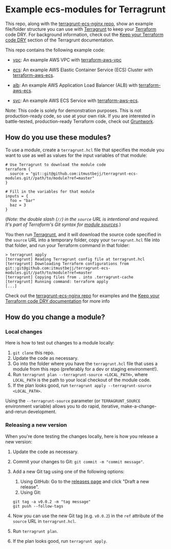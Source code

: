 # Example ecs-modules for Terragrunt

This repo, along with the [terragrunt-ecs-nginx repo](https://github.com/itmustbejj/terragrunt-ecs-modules),
show an example file/folder structure you can use with [Terragrunt](https://github.com/gruntwork-io/terragrunt)
to keep your [Terraform](https://www.terraform.io) code DRY. For background information, check out the
[Keep your Terraform code DRY](https://github.com/gruntwork-io/terragrunt#keep-your-terraform-code-dry) section
of the Terragrunt documentation.

This repo contains the following example code:

* [vpc](/vpc): An example AWS VPC with [terraform-aws-vpc](https://github.com/terraform-aws-modules/terraform-aws-vpc)

* [ecs](/ecs): An example AWS Elastic Container Service (ECS)  Cluster with [terraform-aws-ecs](https://github.com/itmustbejj/terraform-aws-ecs/tree/master/modules).

* [alb](/alb): An example AWS Application Load Balancer (ALB) with [terraform-aws-ecs](https://github.com/itmustbejj/terraform-aws-ecs/tree/master/modules).

* [svc](/svc): An example AWS ECS Service with [terraform-aws-ecs](https://github.com/itmustbejj/terraform-aws-ecs/tree/master/modules).

Note: This code is solely for demonstration purposes. This is not production-ready code, so use at your own risk. If
you are interested in battle-tested, production-ready Terraform code, check out [Gruntwork](http://www.gruntwork.io/).

## How do you use these modules?

To use a module, create a  `terragrunt.hcl` file that specifies the module you want to use as well as values for the
input variables of that module:

```hcl
# Use Terragrunt to download the module code
terraform {
  source = "git::git@github.com:itmustbejj/terragrunt-ecs-modules.git//path/to/module?ref=master"
}

# Fill in the variables for that module
inputs = {
  foo = "bar"
  baz = 3
}
```

(*Note: the double slash (`//`) in the `source` URL is intentional and required. It's part of Terraform's Git syntax 
for [module sources](https://www.terraform.io/docs/modules/sources.html).*)

You then run [Terragrunt](https://github.com/gruntwork-io/terragrunt), and it will download the source code specified 
in the `source` URL into a temporary folder, copy your `terragrunt.hcl` file into that folder, and run your Terraform 
command in that folder: 

```
> terragrunt apply
[terragrunt] Reading Terragrunt config file at terragrunt.hcl
[terragrunt] Downloading Terraform configurations from git::git@github.com:itmustbejj/terragrunt-ecs-modules.git//path/to/module?ref=master
[terragrunt] Copying files from . into .terragrunt-cache
[terragrunt] Running command: terraform apply
[...]
```

Check out the [terragrunt-ecs-nginx repo](https://github.com/gruntwork-io/terragrunt-infrastructure-live-example) for examples and the [Keep your Terraform
code DRY documentation](https://github.com/gruntwork-io/terragrunt#keep-your-terraform-code-dry) for more info





## How do you change a module?


### Local changes

Here is how to test out changes to a module locally:

1. `git clone` this repo.
1. Update the code as necessary.
1. Go into the folder where you have the `terragrunt.hcl` file that uses a module from this repo (preferably for a 
   dev or staging environment!).
1. Run `terragrunt plan --terragrunt-source <LOCAL_PATH>`, where `LOCAL_PATH` is the path to your local checkout of
   the module code. 
1. If the plan looks good, run `terragrunt apply --terragrunt-source <LOCAL_PATH>`.   

Using the `--terragrunt-source` parameter (or `TERRAGRUNT_SOURCE` environment variable) allows you to do rapid, 
iterative, make-a-change-and-rerun development.


### Releasing a new version

When you're done testing the changes locally, here is how you release a new version:

1. Update the code as necessary.
1. Commit your changes to Git: `git commit -m "commit message"`.
1. Add a new Git tag using one of the following options:
    1. Using GitHub: Go to the [releases page](/releases) and click "Draft a new release".
    1. Using Git:

    ```
    git tag -a v0.0.2 -m "tag message"
    git push --follow-tags
    ```
1. Now you can use the new Git tag (e.g. `v0.0.2`) in the `ref` attribute of the `source` URL in `terragrunt.hcl`.
1. Run `terragrunt plan`.
1. If the plan looks good, run `terragrunt apply`.   
